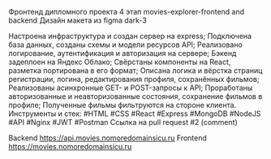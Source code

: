 Фронтенд дипломного проекта 4 этап movies-explorer-frontend and backend
Дизайн макета из figma dark-3

Настроена инфраструктура и создан сервер на express;
Подключена база данных, созданы схемы и модели ресурсов API;
Реализовано логирование, аутентификация и авторизация на сервере;
Бэкенд задеплоен на Яндекс Облако;
Свёрстаны компоненты на React, разметка портирована в его формат;
Описана логика и вёрстка страниц регистрации, логина, редактирования профиля, сохранённых фильмов;
Реализованы асинхронные GET- и POST-запросы к API;
Проработаны авторизованные и неавторизованные состояния, сохранение фильмов в профиле;
Полученные фильмы фильтруются на стороне клиента.
Инструменты и стек: #HTML #CSS #React #Express #MongoDB #NodeJS #API #Nginx #JWT #Postman
Ссылка на pull request #2 (comment)

Backend https://api.movies.nomoredomainsicu.ru Frontend https://movies.nomoredomainsicu.ru
